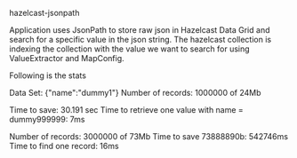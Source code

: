hazelcast-jsonpath

Application uses JsonPath to store raw json in Hazelcast Data Grid and search for a specific value in the json string.
The hazelcast collection is indexing the collection with the value we want to search for using ValueExtractor and MapConfig.

Following is the stats

Data Set: {"name":"dummy1"}
Number of records: 1000000 of 24Mb

Time to save: 30.191 sec
Time to retrieve one value with name = dummy999999: 7ms

Number of records: 3000000 of 73Mb
Time to save 73888890b: 542746ms
Time to find one record: 16ms